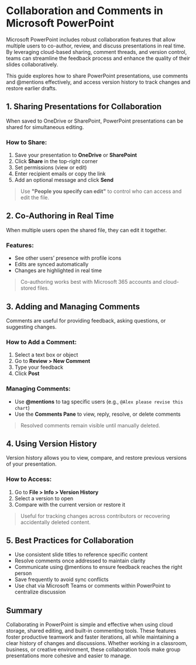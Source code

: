 # Collaboration and Comments in Microsoft PowerPoint

Microsoft PowerPoint includes robust collaboration features that allow multiple users to co-author, review, and discuss presentations in real time. By leveraging cloud-based sharing, comment threads, and version control, teams can streamline the feedback process and enhance the quality of their slides collaboratively.

This guide explores how to share PowerPoint presentations, use comments and @mentions effectively, and access version history to track changes and restore earlier drafts.

## 1. Sharing Presentations for Collaboration

When saved to OneDrive or SharePoint, PowerPoint presentations can be shared for simultaneous editing.

### How to Share:
1. Save your presentation to **OneDrive** or **SharePoint**
2. Click **Share** in the top-right corner
3. Set permissions (view or edit)
4. Enter recipient emails or copy the link
5. Add an optional message and click **Send**

> Use **"People you specify can edit"** to control who can access and edit the file.

## 2. Co-Authoring in Real Time

When multiple users open the shared file, they can edit it together.

### Features:
- See other users’ presence with profile icons
- Edits are synced automatically
- Changes are highlighted in real time

> Co-authoring works best with Microsoft 365 accounts and cloud-stored files.

## 3. Adding and Managing Comments

Comments are useful for providing feedback, asking questions, or suggesting changes.

### How to Add a Comment:
1. Select a text box or object
2. Go to **Review > New Comment**
3. Type your feedback
4. Click **Post**

### Managing Comments:
- Use **@mentions** to tag specific users (e.g., `@Alex please revise this chart`)
- Use the **Comments Pane** to view, reply, resolve, or delete comments

> Resolved comments remain visible until manually deleted.

## 4. Using Version History

Version history allows you to view, compare, and restore previous versions of your presentation.

### How to Access:
1. Go to **File > Info > Version History**
2. Select a version to open
3. Compare with the current version or restore it

> Useful for tracking changes across contributors or recovering accidentally deleted content.

## 5. Best Practices for Collaboration

- Use consistent slide titles to reference specific content
- Resolve comments once addressed to maintain clarity
- Communicate using @mentions to ensure feedback reaches the right person
- Save frequently to avoid sync conflicts
- Use chat via Microsoft Teams or comments within PowerPoint to centralize discussion

## Summary

Collaborating in PowerPoint is simple and effective when using cloud storage, shared editing, and built-in commenting tools. These features foster productive teamwork and faster iterations, all while maintaining a clear history of changes and discussions. Whether working in a classroom, business, or creative environment, these collaboration tools make group presentations more cohesive and easier to manage.
